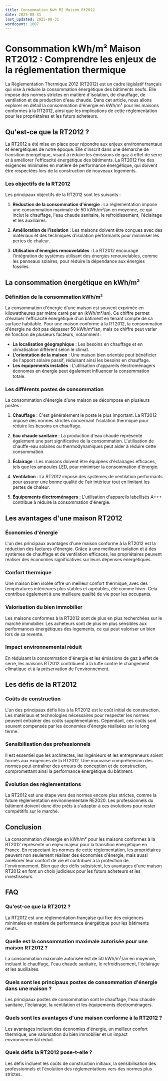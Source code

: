 ```yaml
---
title: Consommation Kwh M2 Maison Rt2012
date: 2025-08-31
last_updated: 2025-08-31
wordcount: 1007
---
```


# Consommation kWh/m² Maison RT2012 : Comprendre les enjeux de la réglementation thermique

La Réglementation Thermique 2012 (RT2012) est un cadre législatif français qui vise à réduire la consommation énergétique des bâtiments neufs. Elle impose des normes strictes en matière d'isolation, de chauffage, de ventilation et de production d'eau chaude. Dans cet article, nous allons explorer en détail la consommation d'énergie en kWh/m² pour les maisons conformes à la RT2012, ainsi que les implications de cette réglementation pour les propriétaires et les futurs acheteurs.

## Qu'est-ce que la RT2012 ?

La RT2012 a été mise en place pour répondre aux enjeux environnementaux et énergétiques de notre époque. Elle s'inscrit dans une démarche de transition énergétique, visant à réduire les émissions de gaz à effet de serre et à améliorer l'efficacité énergétique des bâtiments. La RT2012 fixe des exigences minimales en matière de performance énergétique, qui doivent être respectées lors de la construction de nouveaux logements.

### Les objectifs de la RT2012

Les principaux objectifs de la RT2012 sont les suivants :

1. **Réduction de la consommation d'énergie** : La réglementation impose une consommation maximale de 50 kWh/m²/an en moyenne, ce qui inclut le chauffage, l'eau chaude sanitaire, le refroidissement, l'éclairage et les auxiliaires.
   
2. **Amélioration de l'isolation** : Les maisons doivent être conçues avec des matériaux et des techniques d'isolation performants pour minimiser les pertes de chaleur.

3. **Utilisation d'énergies renouvelables** : La RT2012 encourage l'intégration de systèmes utilisant des énergies renouvelables, comme les panneaux solaires, pour réduire la dépendance aux énergies fossiles.

## La consommation énergétique en kWh/m²

### Définition de la consommation kWh/m²

La consommation d'énergie d'une maison est souvent exprimée en kilowattheures par mètre carré par an (kWh/m²/an). Ce chiffre permet d'évaluer l'efficacité énergétique d'un bâtiment en tenant compte de sa surface habitable. Pour une maison conforme à la RT2012, la consommation d'énergie ne doit pas dépasser 50 kWh/m²/an, mais ce chiffre peut varier en fonction de plusieurs facteurs, notamment :

- **La localisation géographique** : Les besoins en chauffage et en climatisation diffèrent selon le climat.
- **L'orientation de la maison** : Une maison bien orientée peut bénéficier de l'apport solaire passif, réduisant ainsi les besoins en chauffage.
- **Les équipements installés** : L'utilisation d'appareils électroménagers économes en énergie peut également influencer la consommation totale.

### Les différents postes de consommation

La consommation d'énergie d'une maison se décompose en plusieurs postes :

1. **Chauffage** : C'est généralement le poste le plus important. La RT2012 impose des normes strictes concernant l'isolation thermique pour réduire les besoins en chauffage.

2. **Eau chaude sanitaire** : La production d'eau chaude représente également une part significative de la consommation. L'utilisation de chauffe-eau solaires ou thermodynamiques peut aider à réduire cette consommation.

3. **Éclairage** : Les maisons doivent être équipées d'éclairages efficaces, tels que les ampoules LED, pour minimiser la consommation d'énergie.

4. **Ventilation** : La RT2012 impose des systèmes de ventilation performants pour assurer une bonne qualité de l'air intérieur tout en limitant les pertes de chaleur.

5. **Équipements électroménagers** : L'utilisation d'appareils labellisés A+++ contribue à réduire la consommation d'énergie.

## Les avantages d'une maison RT2012

### Économies d'énergie

L'un des principaux avantages d'une maison conforme à la RT2012 est la réduction des factures d'énergie. Grâce à une meilleure isolation et à des systèmes de chauffage et de ventilation efficaces, les propriétaires peuvent réaliser des économies significatives sur leurs dépenses énergétiques.

### Confort thermique

Une maison bien isolée offre un meilleur confort thermique, avec des températures intérieures plus stables et agréables, été comme hiver. Cela contribue également à une meilleure qualité de vie pour les occupants.

### Valorisation du bien immobilier

Les maisons conformes à la RT2012 sont de plus en plus recherchées sur le marché immobilier. Les acheteurs sont de plus en plus sensibles aux performances énergétiques des logements, ce qui peut valoriser un bien lors de sa revente.

### Impact environnemental réduit

En réduisant la consommation d'énergie et les émissions de gaz à effet de serre, les maisons RT2012 contribuent à la lutte contre le changement climatique et à la préservation de l'environnement.

## Les défis de la RT2012

### Coûts de construction

L'un des principaux défis liés à la RT2012 est le coût initial de construction. Les matériaux et technologies nécessaires pour respecter les normes peuvent entraîner des coûts supplémentaires. Cependant, ces coûts sont souvent compensés par les économies d'énergie réalisées sur le long terme.

### Sensibilisation des professionnels

Il est essentiel que les architectes, les ingénieurs et les entrepreneurs soient formés aux exigences de la RT2012. Une mauvaise compréhension des normes peut entraîner des erreurs de conception et de construction, compromettant ainsi la performance énergétique du bâtiment.

### Évolution des réglementations

La RT2012 est une étape vers des normes encore plus strictes, comme la future réglementation environnementale RE2020. Les professionnels du bâtiment doivent donc être prêts à s'adapter à ces évolutions pour rester compétitifs sur le marché.

## Conclusion

La consommation d'énergie en kWh/m² pour les maisons conformes à la RT2012 représente un enjeu majeur pour la transition énergétique en France. En respectant les normes de cette réglementation, les propriétaires peuvent non seulement réaliser des économies d'énergie, mais aussi améliorer leur confort de vie et contribuer à la protection de l'environnement. Bien que des défis subsistent, les avantages d'une maison RT2012 en font un choix judicieux pour les futurs acheteurs et les investisseurs.

## FAQ

### Qu'est-ce que la RT2012 ?

La RT2012 est une réglementation française qui fixe des exigences minimales en matière de performance énergétique pour les bâtiments neufs.

### Quelle est la consommation maximale autorisée pour une maison RT2012 ?

La consommation maximale autorisée est de 50 kWh/m²/an en moyenne, incluant le chauffage, l'eau chaude sanitaire, le refroidissement, l'éclairage et les auxiliaires.

### Quels sont les principaux postes de consommation d'énergie dans une maison ?

Les principaux postes de consommation sont le chauffage, l'eau chaude sanitaire, l'éclairage, la ventilation et les équipements électroménagers.

### Quels sont les avantages d'une maison conforme à la RT2012 ?

Les avantages incluent des économies d'énergie, un meilleur confort thermique, une valorisation du bien immobilier et un impact environnemental réduit.

### Quels défis la RT2012 pose-t-elle ?

Les défis incluent les coûts de construction initiaux, la sensibilisation des professionnels et l'évolution des réglementations vers des normes plus strictes.